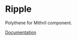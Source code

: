 # Ripple

Polythene for Mithril component.

[Documentation](https://github.com/ArthurClemens/polythene/tree/master/docs/components/mithril/ripple.md)
